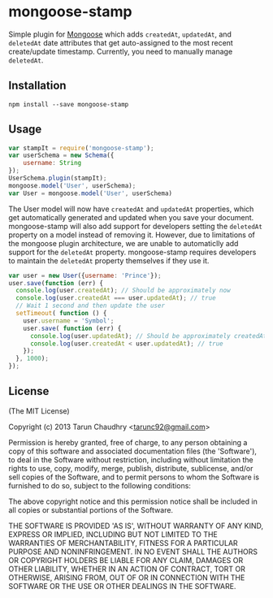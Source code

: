 
# mongoose-stamp

Simple plugin for [Mongoose](https://github.com/LearnBoost/mongoose) which adds `createdAt`, `updatedAt`, and `deletedAt` date attributes
that get auto-assigned to the most recent create/update timestamp. Currently, you need to manually manage `deletedAt`.

## Installation

`npm install --save mongoose-stamp`

## Usage

```javascript
var stampIt = require('mongoose-stamp');
var userSchema = new Schema({
    username: String
});
UserSchema.plugin(stampIt);
mongoose.model('User', userSchema);
var User = mongoose.model('User', userSchema)
```
The User model will now have `createdAt` and `updatedAt` properties, which get
automatically generated and updated when you save your document. mongoose-stamp will also add support for developers setting the `deletedAt` property on a model instead of removing it. However, due to limitations of the mongoose plugin architecture, we are unable to automaticlly add support for the `deletedAt` property. mongoose-stamp requires developers to maintain the `deletedAt` property themselves if they use it.

```javascript
var user = new User({username: 'Prince'});
user.save(function (err) {
  console.log(user.createdAt); // Should be approximately now
  console.log(user.createdAt === user.updatedAt); // true
  // Wait 1 second and then update the user
  setTimeout( function () {
    user.username = 'Symbol';
    user.save( function (err) {
      console.log(user.updatedAt); // Should be approximately createdAt + 1 second
      console.log(user.createdAt < user.updatedAt); // true
    });
  }, 1000);
});
```

## License

(The MIT License)

Copyright (c) 2013 Tarun Chaudhry &lt;tarunc92@gmail.com&gt;

Permission is hereby granted, free of charge, to any person obtaining
a copy of this software and associated documentation files (the
'Software'), to deal in the Software without restriction, including
without limitation the rights to use, copy, modify, merge, publish,
distribute, sublicense, and/or sell copies of the Software, and to
permit persons to whom the Software is furnished to do so, subject to
the following conditions:

The above copyright notice and this permission notice shall be
included in all copies or substantial portions of the Software.

THE SOFTWARE IS PROVIDED 'AS IS', WITHOUT WARRANTY OF ANY KIND,
EXPRESS OR IMPLIED, INCLUDING BUT NOT LIMITED TO THE WARRANTIES OF
MERCHANTABILITY, FITNESS FOR A PARTICULAR PURPOSE AND NONINFRINGEMENT.
IN NO EVENT SHALL THE AUTHORS OR COPYRIGHT HOLDERS BE LIABLE FOR ANY
CLAIM, DAMAGES OR OTHER LIABILITY, WHETHER IN AN ACTION OF CONTRACT,
TORT OR OTHERWISE, ARISING FROM, OUT OF OR IN CONNECTION WITH THE
SOFTWARE OR THE USE OR OTHER DEALINGS IN THE SOFTWARE.
